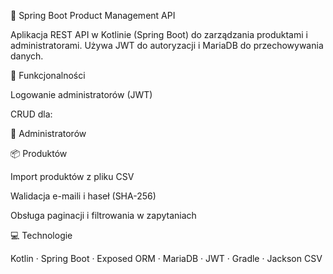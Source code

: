 🧩 Spring Boot Product Management API

Aplikacja REST API w Kotlinie (Spring Boot) do zarządzania produktami i administratorami.
Używa JWT do autoryzacji i MariaDB do przechowywania danych.

🔧 Funkcjonalności

Logowanie administratorów (JWT)

CRUD dla:

👤 Administratorów

📦 Produktów

Import produktów z pliku CSV

Walidacja e-maili i haseł (SHA-256)

Obsługa paginacji i filtrowania w zapytaniach

💻 Technologie

Kotlin · Spring Boot · Exposed ORM · MariaDB · JWT · Gradle · Jackson CSV
